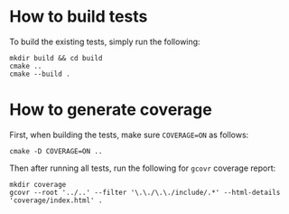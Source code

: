 # How to build tests

To build the existing tests, simply run the following:

```
mkdir build && cd build
cmake ..
cmake --build .
```

# How to generate coverage

First, when building the tests, make sure `COVERAGE=ON` as follows:

```
cmake -D COVERAGE=ON ..
```

Then after running all tests, run the following for `gcovr` coverage report:

```
mkdir coverage
gcovr --root '../..' --filter '\.\./\.\./include/.*' --html-details 'coverage/index.html' .
```
